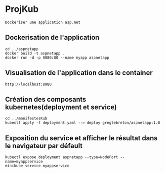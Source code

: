 # ProjKub
```
Dockeriser une application asp.net
```
## Dockerisation de l'application
```
cd ../aspnetapp
docker build -t aspnetapp .
docker run -d -p 8080:80 --name myapp aspnetapp
```
## Visualisation de l'application dans le container
```
http://localhost:8080
```
## Création des composants kubernetes(deployment et service)
```
cd ../manifestesKub
kubectl apply -f deployment.yaml --> deploy greglebreton/aspnetapp:1.0
```
## Exposition du service et afficher le résultat dans le navigateur par défault
```
kubectl expose deployment aspnetapp --type=NodePort --name=myappservice
minikube service myappservice
```

